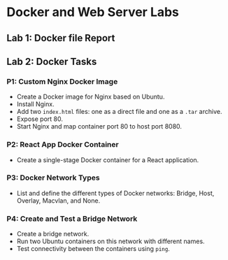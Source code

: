 # Docker and Web Server Labs

## Lab 1: Docker file Report

## Lab 2: Docker Tasks

### P1: Custom Nginx Docker Image
- Create a Docker image for Nginx based on Ubuntu.
- Install Nginx.
- Add two `index.html` files: one as a direct file and one as a `.tar` archive.
- Expose port 80.
- Start Nginx and map container port 80 to host port 8080.

### P2: React App Docker Container
- Create a single-stage Docker container for a React application.

### P3: Docker Network Types
- List and define the different types of Docker networks: Bridge, Host, Overlay, Macvlan, and None.

### P4: Create and Test a Bridge Network
- Create a bridge network.
- Run two Ubuntu containers on this network with different names.
- Test connectivity between the containers using `ping`.
